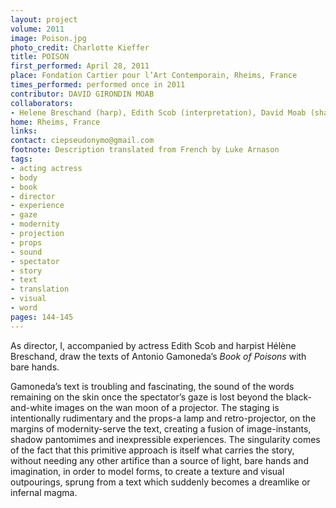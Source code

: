 ```yaml
---
layout: project
volume: 2011
image: Poison.jpg
photo_credit: Charlotte Kieffer
title: POISON
first_performed: April 28, 2011
place: Fondation Cartier pour l’Art Contemporain, Rheims, France
times_performed: performed once in 2011
contributor: DAVID GIRONDIN MOAB
collaborators:
- Helene Breschand (harp), Edith Scob (interpretation), David Moab (shadows)
home: Rheims, France
links:
contact: ciepseudonymo@gmail.com
footnote: Description translated from French by Luke Arnason
tags:
- acting actress
- body
- book
- director
- experience
- gaze
- modernity
- projection
- props
- sound
- spectator
- story
- text
- translation
- visual
- word
pages: 144-145
---
```


As director, I, accompanied by actress Edith Scob and harpist Hélène Breschand, draw the texts of Antonio Gamoneda’s _Book of Poisons_ with bare hands. 

Gamoneda’s text is troubling and fascinating, the sound of the words remaining on the skin once the spectator’s gaze is lost beyond the black-and-white images on the wan moon of a projector. The staging is intentionally rudimentary and the props-a lamp and retro-projector, on the margins of modernity-serve the text, creating a fusion of image-instants, shadow pantomimes and inexpressible experiences. The singularity comes of the fact that this primitive approach is itself what carries the story, without needing any other artifice than a source of light, bare hands and imagination, in order to model forms, to create a texture and visual outpourings, sprung from a text which suddenly becomes a dreamlike or infernal magma.
